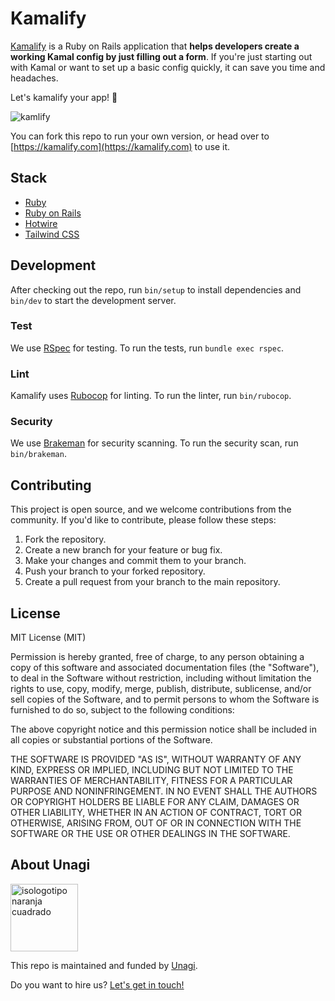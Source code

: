 # Kamalify

[Kamalify](https://kamalify.com) is a Ruby on Rails application that **helps developers create a working Kamal config by just filling out a form**. If you're just starting out with Kamal or want to set up a basic config quickly, it can save you time and headaches.

Let's kamalify your app! 🚀

![kamlify](https://github.com/user-attachments/assets/67f7b9ca-554c-441c-b7ad-4e418d6edac0)

You can fork this repo to run your own version, or head over to [https://kamalify.com](https://kamalify.com) to use it.


## Stack

- [Ruby](https://www.ruby-lang.org/)
- [Ruby on Rails](https://rubyonrails.org/)
- [Hotwire](https://hotwired.dev/)
- [Tailwind CSS](https://tailwindcss.com/)

## Development

After checking out the repo, run `bin/setup` to install dependencies and `bin/dev` to start the development server.

### Test
We use [RSpec](https://rspec.info/) for testing. To run the tests, run `bundle exec rspec`.

### Lint
Kamalify uses [Rubocop](https://github.com/rubocop/rubocop) for linting. To run the linter, run `bin/rubocop`.

### Security
We use [Brakeman](https://brakemanscanner.org/) for security scanning. To run the security scan, run `bin/brakeman`.


## Contributing

This project is open source, and we welcome contributions from the community. If you'd like to contribute, please follow these steps:

1. Fork the repository.
2. Create a new branch for your feature or bug fix.
3. Make your changes and commit them to your branch.
4. Push your branch to your forked repository.
5. Create a pull request from your branch to the main repository.


## License

MIT License (MIT)

Permission is hereby granted, free of charge, to any person obtaining a copy
of this software and associated documentation files (the "Software"), to deal
in the Software without restriction, including without limitation the rights
to use, copy, modify, merge, publish, distribute, sublicense, and/or sell
copies of the Software, and to permit persons to whom the Software is
furnished to do so, subject to the following conditions:

The above copyright notice and this permission notice shall be included in
all copies or substantial portions of the Software.

THE SOFTWARE IS PROVIDED "AS IS", WITHOUT WARRANTY OF ANY KIND, EXPRESS OR
IMPLIED, INCLUDING BUT NOT LIMITED TO THE WARRANTIES OF MERCHANTABILITY,
FITNESS FOR A PARTICULAR PURPOSE AND NONINFRINGEMENT. IN NO EVENT SHALL THE
AUTHORS OR COPYRIGHT HOLDERS BE LIABLE FOR ANY CLAIM, DAMAGES OR OTHER
LIABILITY, WHETHER IN AN ACTION OF CONTRACT, TORT OR OTHERWISE, ARISING FROM,
OUT OF OR IN CONNECTION WITH THE SOFTWARE OR THE USE OR OTHER DEALINGS IN
THE SOFTWARE.

## About Unagi

<img width="108" alt="isologotipo naranja cuadrado" style="margin:auto" src="https://github.com/user-attachments/assets/05750673-b2ba-473a-b8c6-c400a4403a4a" />

This repo is maintained and funded by [Unagi](https://unagisoftware.com).

Do you want to hire us? [Let's get in touch!](https://unagisoftware.com/#contact)
